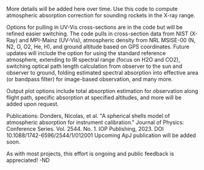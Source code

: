 More details will be added here over time. Use this code to compute atmospheric absorption correction for sounding rockets in the X-ray range.

Options for pulling in UV-Vis cross-sections are in the code but will be refined easier switching. The code pulls in cross-section data from NIST (X-Ray) and MPI-Mainz (UV-Vis), atmospheric density from NRL MSISE-00 (N, N2, O, O2, He, H), and ground altitude based on GPS coordinates. Future updates will include the option for using the standard reference atmosphere, extending to IR spectral range (focus on H2O and CO2), switching optical path length calculation from observer to the sun and observer to ground, folding estimated spectral absorption into effective area (or bandpass filter) for image-based observation, and many more.

Output plot options include total absorption estimation for observation along flight path, specific absorption at specified altitudes, and more will be added upon request.

Publications:
Donders, Nicolas, et al. "A spherical shells model of atmospheric absorption for instrument calibration." Journal of Physics: Conference Series. Vol. 2544. No. 1. IOP Publishing, 2023. DOI 10.1088/1742-6596/2544/1/012001
Upcoming ApJ publication will be added soon.

As with most projects, this effort is ongoing and public feedback is appreciated!
-ND
